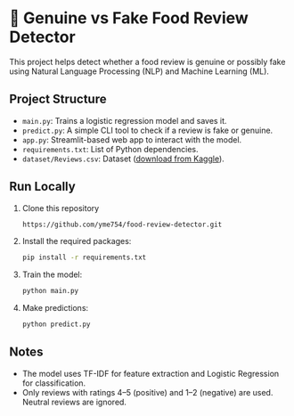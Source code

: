 # 🍔 Genuine vs Fake Food Review Detector

This project helps detect whether a food review is genuine or possibly fake using Natural Language Processing (NLP) and Machine Learning (ML).

## Project Structure
- `main.py`: Trains a logistic regression model and saves it.
- `predict.py`: A simple CLI tool to check if a review is fake or genuine.
- `app.py`: Streamlit-based web app to interact with the model.
- `requirements.txt`: List of Python dependencies.
- `dataset/Reviews.csv`: Dataset ([download from Kaggle](https://www.kaggle.com/datasets/snap/amazon-fine-food-reviews)).

## Run Locally

1. Clone this repository
   ```bash
   https://github.com/yme754/food-review-detector.git
   ```
2. Install the required packages:
    ```bash
    pip install -r requirements.txt
    ```
3. Train the model:
    ```bash
    python main.py
    ```
4. Make predictions:
    ```bash
    python predict.py
    ```
   
## Notes
- The model uses TF-IDF for feature extraction and Logistic Regression for classification.
- Only reviews with ratings 4–5 (positive) and 1–2 (negative) are used. Neutral reviews are ignored.
